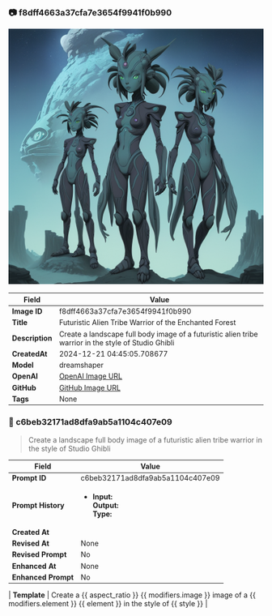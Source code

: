 

### 📷 f8dff4663a37cfa7e3654f9941f0b990 


![data.id](./f8dff4663a37cfa7e3654f9941f0b990.jpg)


| Field          | Value                                                                                                                     |
|----------------|---------------------------------------------------------------------------------------------------------------------------|
| **Image ID**             | f8dff4663a37cfa7e3654f9941f0b990                                                                                                             |
| **Title**           | Futuristic Alien Tribe Warrior of the Enchanted Forest                                                                                                       |
| **Description**           | Create a landscape full body image of a futuristic alien tribe warrior in the style of Studio Ghibli                                                                                                       |
| **CreatedAt**        | 2024-12-21 04:45:05.708677                                                                                                        |
| **Model**        | dreamshaper                                                                                                        |
| **OpenAI**         | [OpenAI Image URL](http://192.168.1.85:8081/generated-images/b641431413440.png)                                                                                |
| **GitHub**         | [GitHub Image URL](https://raw.githubusercontent.com/Caneta-Silva/GODZ/refs/heads/main/images/f8dff4663a37cfa7e3654f9941f0b990/f8dff4663a37cfa7e3654f9941f0b990.jpg)                                                                                |
| **Tags**       | None                                                                                                                   |

### 📜 c6beb32171ad8dfa9ab5a1104c407e09

> Create a landscape full body image of a futuristic alien tribe warrior in the style of Studio Ghibli

| Field          | Value                                                                                                                                                                      |
|----------------|----------------------------------------------------------------------------------------------------------------------------------------------------------------------------|
| **Prompt ID**  | c6beb32171ad8dfa9ab5a1104c407e09                                                                                                                                                            |
| **Prompt History** | <ul><li>**Input:**  <br> **Output:**  <br> **Type:** </li></ul> |
| **Created At** |                                                                                                                                                    |
| **Revised At** | None                                                                                                                                                   |
| **Revised Prompt** | No                                                                                                                                                                      |
| **Enhanced At** | None                                                                                                                                                  |
| **Enhanced Prompt** | No                                                                                                                                                                    |

| **Template**   | Create a {{ aspect_ratio }} {{ modifiers.image }} image of a {{ modifiers.element }} {{ element }} in the style of {{ style }}                                                                                                                                           |


